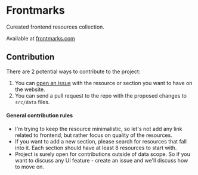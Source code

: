 # Frontmarks

Cureated frontend resources collection.

Available at [frontmarks.com](https://frontmarks.com)

## Contribution

There are 2 potential ways to contribute to the project:

1. You can [open an issue](https://github.com/BananaBobby/frontmarks/issues/new) with the resource or section you want to have on the website.
2. You can send a pull request to the repo with the proposed changes to `src/data` files.

#### General contribution rules

- I'm trying to keep the resource minimalistic, so let's not add any link related to frontend, but rather focus on quality of the resources.
- If you want to add a new section, please search for resources that fall into it. Each section should have at least 8 resources to start with.
- Project is surely open for contributions outside of data scope. So if you want to discuss any UI feature - create an issue and we'll discuss how to move on.

